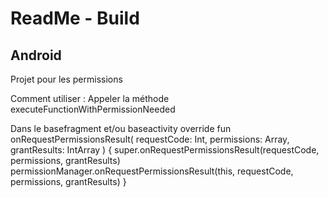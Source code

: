 # ReadMe - Build

## Android

Projet pour les permissions

Comment utiliser :
Appeler la méthode executeFunctionWithPermissionNeeded

Dans le basefragment et/ou baseactivity 
 override fun onRequestPermissionsResult(
        requestCode: Int,
        permissions: Array<out String>,
        grantResults: IntArray
    ) {
        super.onRequestPermissionsResult(requestCode, permissions, grantResults)
        permissionManager.onRequestPermissionsResult(this, requestCode, permissions, grantResults)
    }
